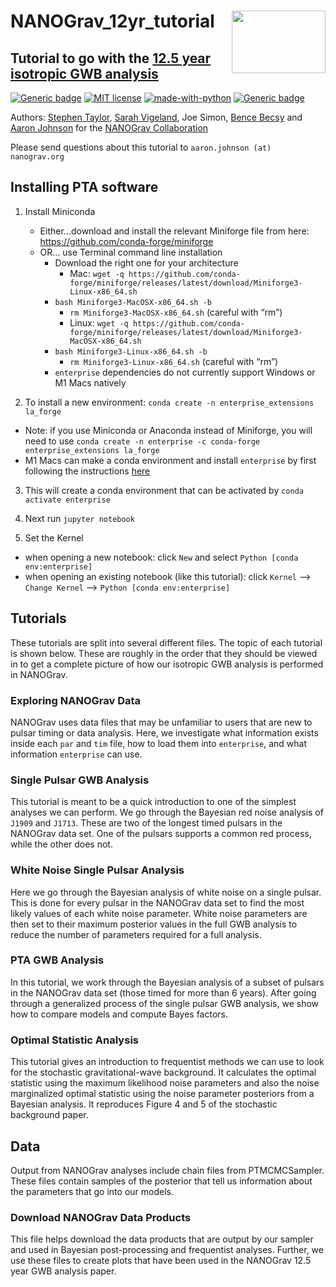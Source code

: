 # NANOGrav_12yr_tutorial <img align="right" width="150" height="100" src="https://github.com/nanograv/12p5yr_stochastic_analysis/blob/master/nanograv.png?raw=true">
## Tutorial to go with the [12.5 year isotropic GWB analysis](https://arxiv.org/abs/2009.04496)

[![Generic badge](https://img.shields.io/badge/Created%20by-NANOGrav-red)](http://nanograv.org/)
[![MIT license](https://img.shields.io/badge/License-MIT-blue.svg)](https://lbesson.mit-license.org/)
[![made-with-python](https://img.shields.io/badge/Made%20with-Python-1f425f.svg)](https://www.python.org/)
[![Generic badge](https://img.shields.io/twitter/follow/NANOGrav?style=social)](https://twitter.com/NANOGrav)
 
 Authors: [Stephen Taylor](http://stevertaylor.github.io/), [Sarah Vigeland](https://github.com/svigeland), Joe Simon, [Bence Becsy](https://github.com/bencebecsy) and [Aaron Johnson](https://github.com/AaronDJohnson) for the [NANOGrav Collaboration](https://github.com/nanograv)

 Please send questions about this tutorial to `aaron.johnson (at) nanograv.org`

## Installing PTA software

1. Install Miniconda

	* Either...download and install the relevant Miniforge file from here: https://github.com/conda-forge/miniforge
	* OR... use Terminal command line installation
		* Download the right one for your architecture
			* Mac: `wget -q https://github.com/conda-forge/miniforge/releases/latest/download/Miniforge3-Linux-x86_64.sh`
        * `bash Miniforge3-MacOSX-x86_64.sh -b`
		    * `rm Miniforge3-MacOSX-x86_64.sh` (careful with “rm”)
			* Linux: `wget -q https://github.com/conda-forge/miniforge/releases/latest/download/Miniforge3-MacOSX-x86_64.sh`
        * `bash Miniforge3-Linux-x86_64.sh -b`
		    * `rm Miniforge3-Linux-x86_64.sh` (careful with “rm”)
      * `enterprise` dependencies do not currently support Windows or M1 Macs natively

2. To install a new environment: `conda create -n enterprise_extensions la_forge`

  * Note: if you use Miniconda or Anaconda instead of Miniforge, you will need to use `conda create -n enterprise -c conda-forge enterprise_extensions la_forge`
  * M1 Macs can make a conda environment and install `enterprise` by first following the instructions [here](https://conda-forge.org/docs/user/tipsandtricks.html#installing-apple-intel-packages-on-apple-silicon)

3. This will create a conda environment that can be activated by `conda activate enterprise`

6. Next run `jupyter notebook`

7. Set the Kernel

  * when opening a new notebook: click `New` and select `Python [conda env:enterprise]`  
  * when opening an existing notebook (like this tutorial): click `Kernel` --> `Change Kernel` --> `Python [conda env:enterprise]`  


## Tutorials

  These tutorials are split into several different files. The topic of each tutorial is shown below. These are roughly in the order that they should be viewed in to get a complete picture of how our isotropic GWB analysis is performed in NANOGrav.

### Exploring NANOGrav Data

  NANOGrav uses data files that may be unfamiliar to users that are new to pulsar timing or data analysis. Here, we investigate what information exists inside each `par` and `tim` file, how to load them into `enterprise`, and what information `enterprise` can use.

### Single Pulsar GWB Analysis

  This tutorial is meant to be a quick introduction to one of the simplest analyses we can perform. We go through the Bayesian red noise analysis of `J1909` and `J1713`. These are two of the longest timed pulsars in the NANOGrav data set. One of the pulsars supports a common red process, while the other does not.

### White Noise Single Pulsar Analysis

  Here we go through the Bayesian analysis of white noise on a single pulsar. This is done for every pulsar in the NANOGrav data set to find the most likely values of each white noise parameter. White noise parameters are then set to their maximum posterior values in the full GWB analysis to reduce the number of parameters required for a full analysis.

### PTA GWB Analysis
  
  In this tutorial, we work through the Bayesian analysis of a subset of pulsars in the NANOGrav data set (those timed for more than 6 years). After going through a generalized process of the single pulsar GWB analysis, we show how to compare models and compute Bayes factors.

### Optimal Statistic Analysis
	
  This tutorial gives an introduction to frequentist methods we can use to look for the stochastic gravitational-wave background. It calculates the optimal statistic using the maximum likelihood noise parameters and also the noise marginalized optimal statistic using the noise parameter posteriors from a Bayesian analysis. It reproduces Figure 4 and 5 of the stochastic background paper.


## Data

  Output from NANOGrav analyses include chain files from PTMCMCSampler. These files contain samples of the posterior that tell us information about the parameters that go into our models.

### Download NANOGrav Data Products

  This file helps download the data products that are output by our sampler and used in Bayesian post-processing and frequentist analyses. Further, we use these files to create plots that have been used in the NANOGrav 12.5 year GWB analysis paper.

